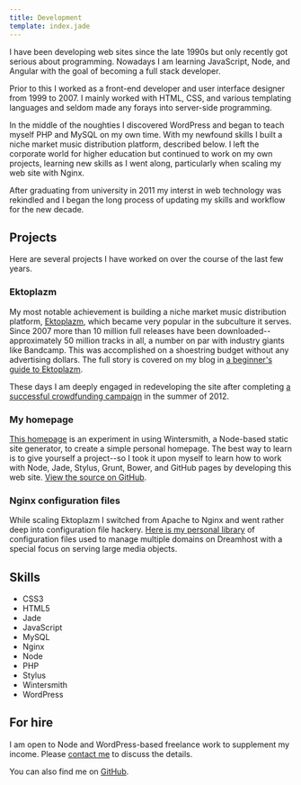 ```yaml
---
title: Development
template: index.jade
---
```


I have been developing web sites since the late 1990s but only recently got serious about programming. Nowadays I am learning JavaScript, Node, and Angular with the goal of becoming a full stack developer.

Prior to this I worked as a front-end developer and user interface designer from 1999 to 2007. I mainly worked with HTML, CSS, and various templating languages and seldom made any forays into server-side programming.

In the middle of the noughties I discovered WordPress and began to teach myself PHP and MySQL on my own time. With my newfound skills I built a niche market music distribution platform, described below. I left the corporate world for higher education but continued to work on my own projects, learning new skills as I went along, particularly when scaling my web site with Nginx.

After graduating from university in 2011 my interst in web technology was rekindled and I began the long process of updating my skills and workflow for the new decade.

## Projects

Here are several projects I have worked on over the course of the last few years.

### Ektoplazm

My most notable achievement is building a niche market music distribution platform, [Ektoplazm](http://www.ektoplazm.com), which became very popular in the subculture it serves. Since 2007 more than 10 million full releases have been downloaded--approximately 50 million tracks in all, a number on par with industry giants like Bandcamp. This was accomplished on a shoestring budget without any advertising dollars. The full story is covered on my blog in [a beginner's guide to Ektoplazm](http://synapticism.com/a-beginners-guide-to-ektoplazm/).

These days I am deeply engaged in redeveloping the site after completing [a successful crowdfunding campaign](http://www.indiegogo.com/ektoplazm-2012) in the summer of 2012.

### My homepage

[This homepage](http://alexandersynaptic.com) is an experiment in using Wintersmith, a Node-based static site generator, to create a simple personal homepage. The best way to learn is to give yourself a project--so I took it upon myself to learn how to work with Node, Jade, Stylus, Grunt, Bower, and GitHub pages by developing this web site. [View the source on GitHub](https://github.com/synapticism/alexandersynaptic.com).

### Nginx configuration files

While scaling Ektoplazm I switched from Apache to Nginx and went rather deep into configuration file hackery. [Here is my personal library](https://github.com/synapticism/nginx-config) of configuration files used to manage multiple domains on Dreamhost with a special focus on serving large media objects.

## Skills

- CSS3
- HTML5
- Jade
- JavaScript
- MySQL
- Nginx
- Node
- PHP
- Stylus
- Wintersmith
- WordPress

## For hire

I am open to Node and WordPress-based freelance work to supplement my income. Please [contact me](/connect) to discuss the details.

You can also find me on [GitHub](https://github.com/Synapticism).
